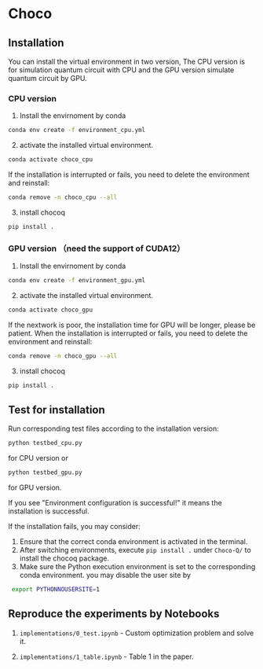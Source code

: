# Choco

## Installation

You can install the virtual environment in two version, The CPU version is for simulation quantum circuit with CPU and the GPU version simulate quantum circuit by GPU.

### CPU version
1. Install the envirnoment by conda
```bash
conda env create -f environment_cpu.yml
```
2. activate the installed virtual environment.
```bash
conda activate choco_cpu
```
If the installation is interrupted or fails, you need to delete the environment and reinstall: 
```bash
conda remove -n choco_cpu --all
```
3. install chocoq
```bash
pip install .
```


### GPU version （need the support of CUDA12）
1. Install the envirnoment by conda
```bash
conda env create -f environment_gpu.yml
```
2. activate the installed virtual environment.
```bash
conda activate choco_gpu
```
If the nextwork is poor, the installation time for GPU will be longer, please be patient.
When the installation is interrupted or fails, you need to delete the environment and reinstall: 
```bash
conda remove -n choco_gpu --all
```
3. install chocoq
```bash
pip install .
```



## Test for installation
Run corresponding test files according to the installation version:

```bash
python testbed_cpu.py
```
for CPU version or 
```bash
python testbed_gpu.py
```
for GPU version.

If you see "Environment configuration is successful!" it means the installation is successful.

If the installation fails, you may consider:

1. Ensure that the correct conda environment is activated in the terminal.
2. After switching environments, execute `pip install .` under `Choco-Q/` to install the chocoq package.
3. Make sure the Python execution environment is set to the corresponding conda environment. you may disable the user site by 
```bash
 export PYTHONNOUSERSITE=1
```

## Reproduce the experiments by Notebooks
1. `implementations/0_test.ipynb` - Custom optimization problem and solve it.



2.  `implementations/1_table.ipynb` - Table 1 in the paper.